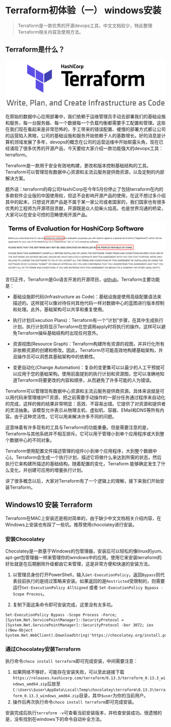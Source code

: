 # Terraform初体验（一） windows安装

> Terraform是一款优秀的开源devops工具，中文文档较少，特此整理Terraform相关内容及使用方法。

## Terraform是什么？

![](./images/952033-20181202095002537-1803290074.png)

在原始的数据中心应用部署中，我们依赖于运维管理员手动去部署我们的基础设施和服务，每一台服务器、每一个数据每一个负载均衡都需要手工配置和管理。这些在我们现在看起来是非常恐怖的，手工带来的错误配置、缓慢的部署方式都让公司的运营陷入黑暗，公司的基础设施和服务开始依赖于人的基数增长。好的消息是计算机领域发展了多年，devops的概念在公司的运营运维中开始崭露头角，现在已经涌现了很多优秀的开源产品，今天要给大家介绍一款功能强大的devops工具：terraform。

Terraform是一款用于安全有效地构建，更改和版本控制基础结构的工具。Terraform可以管理现有数据中心资源和主流云服务提供商资源，以及定制的内部解决方案。

题外话：terraform的母公司HashiCorp在今年5月份停止了包括terraform在内的多款软件企业版的中国使用权，但这不会影响开源产品的使用，在这不想过多介绍其中的起末，只想说开源产品是不属于某一家公司或者国家的，我们国家也有很多优秀的工程师为开源项目贡献，开源既是众人拾柴火焰高，也是世界沟通的桥梁，大家可以在安全可控的范畴使用开源产品。

![](./images/aHR0cHM6Ly9tbWJpei5xcGljLmNuL21tYml6X3BuZy9NN0I2NGZIWElTdmppYUpCN2pEcktIcHJGN0tDTDh5Z2twRU1sR2todmliUDV1OEljeDlDUWVTU3N2dUFKU0kyT0x3dkk4VkRRUnd2M29JUm1PSzZsMldRLzY0MA.png)

言归正传，Terraform是Go语言开发的开源项目，[github](https://github.com/hashicorp/terraform)。Terraform主要功能是：

* 基础设施即代码(Infrastructure as Code)：基础设施是使用高级配置语法来描述的。这样就可以像对待任何其他代码一样对数据中心的蓝图进行版本控制和处理。此外，基础架构可以共享和重复使用。

* 执行计划(Execution Plans)：Terraform有一个“计划”步骤，在其中生成执行计划。执行计划将显示Terraform在您调用apply时将执行的操作。这样可以避免Terraform操纵基础结构时出现任何意外。

* 资源视图(Resource Graph)：Terraform构建所有资源的视图，并并行化所有非依赖资源的创建和修改。因此，Terraform尽可能高效地构建基础架构，并且操作员可以洞悉其基础架构中的依赖性。

* 变更自动化(Change Automation)：复杂的变更集可以以最少的人工干预就可以应用于您的基础架构。使用前面提到的执行计划和资源图，您可以准确地知道Terraform将要更改的内容和顺序，从而避免了许多可能的人为错误。

Terraform可以管理现有数据中心资源和主流云服务提供商资源。具体来说就是可以用代码来管理维护IT资源，把之前需要手动操作的一部分任务通过程序来自动化的完成，这样的做的结果非常明显：高效、不容易出错。它提供了对资源和提供者的灵活抽象。该模型允许表示从物理主机、虚拟机、容器、EMail和DNS等所有内容。由于这种灵活性，它可以用来解决许多不同的问题。

这意味着有许多现有的工具与Terraform的功能重叠。但是需要注意的是，Terraform与其他系统并不相互排斥。它可以用于管理小到单个应用程序或大到整个数据中心的不同对象。

Terraform使用配置文件描述管理的组件(小到单个应用程序，大到整个数据中心)。Terraform会生成一个执行计划，描述它将做什么来达到所需的状态，然后执行它来构建所描述的基础结构。随着配置的变化，Terraform 能够确定发生了什么变化，并创建可应用的增量执行计划。

讲了很多概念以后，大家对Terraform有了一个逻辑上的理解，接下来我们开始安装Terraform。

## Windows10 安装 Terraform

Terraform在MAC上安装还是相对简单的，由于缺少中文文档相关介绍内容，在Windows上安装也有踩了一些坑。推荐使用chocolatey进行安装。

### 安装Chocolatey

Chocolatey是一款基于Windows的包管理器，安装后可以轻松的像linux的yum、apt-get包管理器一样来管理你的windows中的应用。使用它来安装terraform的好处就是在后期删除升级都由它来管理，这是非常方便和快速的安装方法。

1. 以管理员身份打开PowerShell，输入`Get-ExecutionPolicy`，返回`Bypass`则代表目前执行的是绕过策略来安装。如果返回的是`Restricted`受限制的，则需要运行`Set-ExecutionPolicy AllSigned` 或者 `Set-ExecutionPolicy Bypass -Scope Process`。

2. 复制下面这条命令即可安装完成，这里没有太多坑。

```
Set-ExecutionPolicy Bypass -Scope Process -Force; [System.Net.ServicePointManager]::SecurityProtocol = [System.Net.ServicePointManager]::SecurityProtocol -bor 3072; iex ((New-Object System.Net.WebClient).DownloadString('https://chocolatey.org/install.ps1'))
```

### 通过Chocolatey安装Terraform

执行命令`choco install terraform`即可完成安装，中间需要注意：

1. 如果网络不够好，可能存在安装失败，可以至此链接下载`https://releases.hashicorp.com/terraform/0.13.3/terraform_0.13.3_windows_amd64.zip`后放至`C:\Users\$user\AppData\Local\Temp\chocolatey\terraform\0.13.3\terraform_0.13.3_windows_amd64.zip`目录，其中`$user`为你的当前用户。
2. 操作后再次执行命令`choco install terraform`即可完成安装。

安装完成后执行`terraform -v`可查看当前安装版本，并检查安装成功。很遗憾的是，没有找到在windows下的命令自动补全方法。